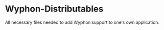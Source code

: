 Wyphon-Distributables
=====================

All necessary files needed to add Wyphon support to one's own application.